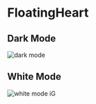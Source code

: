 # FloatingHeart

## Dark Mode

![dark mode](https://user-images.githubusercontent.com/91268094/206401155-a16af0c4-1643-463c-b405-a5953c0d3bd5.png)

## White Mode

![white mode iG](https://user-images.githubusercontent.com/91268094/206401179-2d8f925c-bf70-47f6-842b-f804d48ce439.png)
